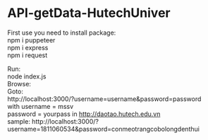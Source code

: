 ﻿# API-getData-HutechUniver


First use you need to install package:  
 npm i puppeteer  
 npm i express  
 npm i request    
 
Run:  
  node index.js  
Browse:  
  Goto:  
    http://localhost:3000/?username=username&password=password  
    with username = mssv  
         password = yourpass in http://daotao.hutech.edu.vn  
    sample: http://localhost:3000/?username=1811060534&password=conmeotrangcobolongdenthui  

